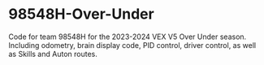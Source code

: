 # 98548H-Over-Under
Code for team 98548H for the 2023-2024 VEX V5 Over Under season.
Including odometry, brain display code, PID control, driver control, as well as Skills and Auton routes.
